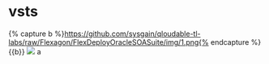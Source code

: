 # vsts

[a]: https://github.com/sysgain/qloudable-tl-labs/raw/Flexagon/FlexDeployOracleSOASuite/img/1.png
{% capture b %}https://github.com/sysgain/qloudable-tl-labs/raw/Flexagon/FlexDeployOracleSOASuite/img/1.png{% endcapture %}
{{b}}
![]($a)
a

